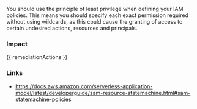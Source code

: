 
You should use the principle of least privilege when defining your IAM policies.
This means you should specify each exact permission required without using wildcards, as this could cause the granting of access to certain undesired actions, resources and principals.


### Impact
<!-- Add Impact here -->

<!-- DO NOT CHANGE -->
{{ remediationActions }}

### Links
- https://docs.aws.amazon.com/serverless-application-model/latest/developerguide/sam-resource-statemachine.html#sam-statemachine-policies


